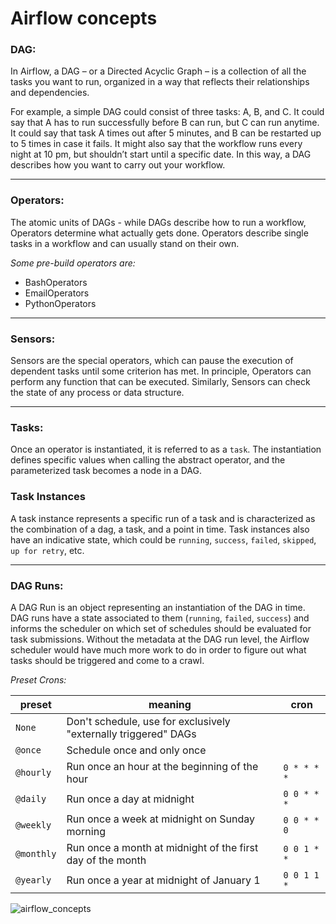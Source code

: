 # Airflow concepts
### DAG:

In Airflow, a DAG – or a Directed Acyclic Graph – is a collection of all the tasks you want to run, organized in a way that reflects their relationships and dependencies.

For example, a simple DAG could consist of three tasks: A, B, and C. It could say that A has to run successfully before  B can run, but C can run anytime. It could say that task A times out after 5 minutes, and B can be restarted up to 5 times in case it fails. It might also say that the workflow runs every night at 10 pm, but shouldn’t start until a specific date. In this way, a DAG describes how you want to carry out your workflow.

---
### Operators:

The atomic units of DAGs - while DAGs describe how to run a workflow, Operators determine what actually gets done. Operators describe single tasks in a workflow and can usually stand on their own.

*Some pre-build operators are:*

- BashOperators
- EmailOperators
- PythonOperators
---
### Sensors:

Sensors are the special operators, which can pause the execution of dependent tasks until some criterion has met. In principle, Operators can perform any function that can be executed. Similarly, Sensors can check the state of any process or data structure.

---
### Tasks:

Once an operator is instantiated, it is referred to as a `task`. The instantiation defines specific values when calling the abstract operator, and the parameterized task becomes a node in a DAG.

### Task Instances

A task instance represents a specific run of a task and is characterized as the combination of a dag, a task, and a point in time. Task instances also have an indicative state, which could be `running`, `success`, `failed`, `skipped`, `up for retry`, etc.

---
### DAG Runs:

A DAG Run is an object representing an instantiation of the DAG in time. DAG runs have a state associated to them (`running`, `failed`, `success`) and informs the scheduler on which set of schedules should be evaluated for task submissions. Without the metadata at the DAG run level, the Airflow scheduler would have much more work to do in order to figure out what tasks should be triggered and come to a crawl.

*Preset Crons:*

| preset     | meaning                                                         | cron        |
| ---------- | --------------------------------------------------------------- | ----------- |
| `None`     | Don't schedule, use for exclusively "externally triggered" DAGs |             |
| `@once`    | Schedule once and only once                                     |             |
| `@hourly`  | Run once an hour at the beginning of the hour                   | `0 * * * *` |
| `@daily`   | Run once a day at midnight                                      | `0 0 * * *` |
| `@weekly`  | Run once a week at midnight on Sunday morning                   | `0 0 * * 0` |
| `@monthly` | Run once a month at midnight of the first day of the month      | `0 0 1 * *` |
| `@yearly`  | Run once a year at midnight of January 1                        | `0 0 1 1 *` |

![airflow_concepts](airflow_concepts.png)

